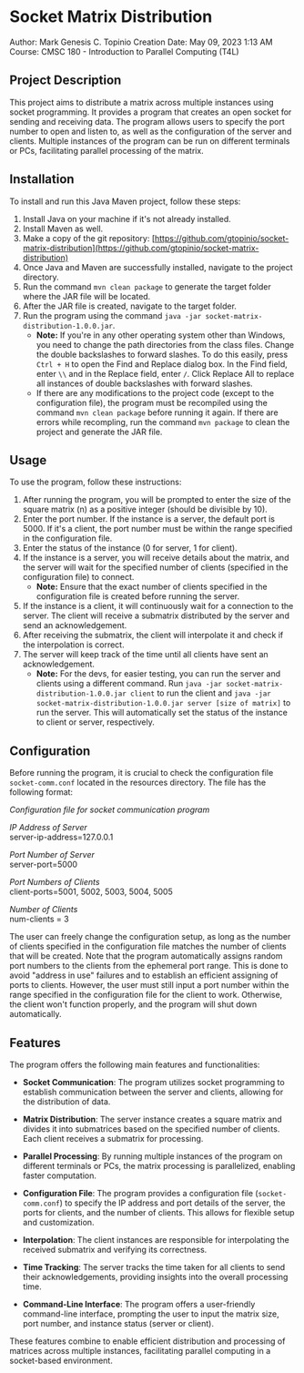 # Socket Matrix Distribution

Author: Mark Genesis C. Topinio
Creation Date: May 09, 2023 1:13 AM
Course: CMSC 180 - Introduction to Parallel Computing (T4L)

## Project Description

This project aims to distribute a matrix across multiple instances using socket programming. It provides a program that creates an open socket for sending and receiving data. The program allows users to specify the port number to open and listen to, as well as the configuration of the server and clients. Multiple instances of the program can be run on different terminals or PCs, facilitating parallel processing of the matrix.

## Installation

To install and run this Java Maven project, follow these steps:

1. Install Java on your machine if it's not already installed.
2. Install Maven as well.
3. Make a copy of the git repository: [https://github.com/gtopinio/socket-matrix-distribution](https://github.com/gtopinio/socket-matrix-distribution)
4. Once Java and Maven are successfully installed, navigate to the project directory.
5. Run the command `mvn clean package` to generate the target folder where the JAR file will be located.
6. After the JAR file is created, navigate to the target folder.
7. Run the program using the command `java -jar socket-matrix-distribution-1.0.0.jar`.
    - **Note:** If you're in any other operating system other than Windows, you need to change the path directories from the class files. Change the double backslashes to forward slashes. To do this easily, press `Ctrl + H` to open the Find and Replace dialog box. In the Find field, enter `\\` and in the Replace field, enter `/`. Click Replace All to replace all instances of double backslashes with forward slashes. 
    - If there are any modifications to the project code (except to the configuration file), the program must be recompiled using the command `mvn clean package` before running it again. If there are errors while recompling, run the command `mvn package` to clean the project and generate the JAR file.

## Usage

To use the program, follow these instructions:

1. After running the program, you will be prompted to enter the size of the square matrix (n) as a positive integer (should be divisible by 10).
2. Enter the port number. If the instance is a server, the default port is 5000. If it's a client, the port number must be within the range specified in the configuration file.
3. Enter the status of the instance (0 for server, 1 for client).
4. If the instance is a server, you will receive details about the matrix, and the server will wait for the specified number of clients (specified in the configuration file) to connect.
   - **Note:** Ensure that the exact number of clients specified in the configuration file is created before running the server.
5. If the instance is a client, it will continuously wait for a connection to the server. The client will receive a submatrix distributed by the server and send an acknowledgement.
6. After receiving the submatrix, the client will interpolate it and check if the interpolation is correct.
7. The server will keep track of the time until all clients have sent an acknowledgement.
    - **Note:** For the devs, for easier testing, you can run the server and clients using a different command. Run `java -jar socket-matrix-distribution-1.0.0.jar client` to run the client and `java -jar socket-matrix-distribution-1.0.0.jar server [size of matrix]` to run the server. This will automatically set the status of the instance to client or server, respectively.

## Configuration

Before running the program, it is crucial to check the configuration file `socket-comm.conf` located in the resources directory. The file has the following format:

*Configuration file for socket communication program*

*IP Address of Server*\
server-ip-address=127.0.0.1

*Port Number of Server*\
server-port=5000

*Port Numbers of Clients*\
client-ports=5001, 5002, 5003, 5004, 5005

*Number of Clients*\
num-clients = 3

The user can freely change the configuration setup, as long as the number of clients specified in the configuration file matches the number of clients that will be created. Note that the program automatically assigns random port numbers to the clients from the ephemeral port range. This is done to avoid "address in use" failures and to establish an efficient assigning of ports to clients. However, the user must still input a port number within the range specified in the configuration file for the client to work. Otherwise, the client won't function properly, and the program will shut down automatically.

## Features

The program offers the following main features and functionalities:

- **Socket Communication**: The program utilizes socket programming to establish communication between the server and clients, allowing for the distribution of data.

- **Matrix Distribution**: The server instance creates a square matrix and divides it into submatrices based on the specified number of clients. Each client receives a submatrix for processing.

- **Parallel Processing**: By running multiple instances of the program on different terminals or PCs, the matrix processing is parallelized, enabling faster computation.

- **Configuration File**: The program provides a configuration file (`socket-comm.conf`) to specify the IP address and port details of the server, the ports for clients, and the number of clients. This allows for flexible setup and customization.

- **Interpolation**: The client instances are responsible for interpolating the received submatrix and verifying its correctness.

- **Time Tracking**: The server tracks the time taken for all clients to send their acknowledgements, providing insights into the overall processing time.

- **Command-Line Interface**: The program offers a user-friendly command-line interface, prompting the user to input the matrix size, port number, and instance status (server or client).

These features combine to enable efficient distribution and processing of matrices across multiple instances, facilitating parallel computing in a socket-based environment.
